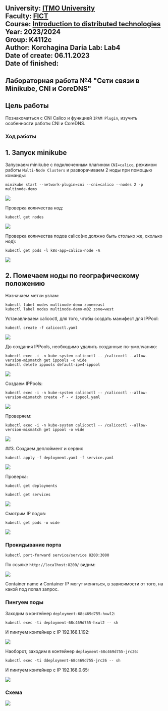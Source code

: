 University: [ITMO University](https://itmo.ru/ru/)  
Faculty: [FICT](https://fict.itmo.ru)  
Course: [Introduction to distributed technologies](https://github.com/itmo-ict-faculty/introduction-to-distributed-technologies)  
Year: 2023/2024  
Group: K4112c  
Author: Korchagina Daria 
Lab: Lab4  
Date of create: 06.11.2023  
Date of finished: 
---
## Лабораторная работа №4 "Сети связи в Minikube, CNI и CoreDNS"
## Цель работы
Познакомиться с CNI Calico и функцией `IPAM Plugin`, изучить особенности работы CNI и CoreDNS.
### Ход работы
## 1. Запуск minikube
Запускаем minikube с подключенным плагином `CNI=calico`, режимом работы `Multi-Node Clusters` и разворачиваем 2 ноды при помощью команды:

```
minikube start --network-plugin=cni --cni=calico --nodes 2 -p multinode-demo
```
![](/lab4/pictures/minikube_start.png)

Проверка количества нод:
```
kubectl get nodes
```
![](/lab4/pictures/get_nodes.png)

Проверка количества подов calico(их должно быть столько же, сколько нод):
```
kubectl get pods -l k8s-app=calico-node -A
```
![](/lab4/pictures/3.png)

## 2. Помечаем ноды по географическому положению

Назначаем метки узлам:

```
kubectl label nodes multinode-demo zone=east  
kubectl label nodes multinode-demo-m02 zone=west
```
Устанавливаем calicoctl, для того, чтобы создать манифест для IPPool:

```
kubectl create -f calicoctl.yaml
```
![](/lab4/pictires/4.png)

До создания IPPools, необходимо удалить созданные по-умолчанию:

```
kubectl exec -i -n kube-system calicoctl -- /calicoctl --allow-version-mismatch get ippools -o wide
kubectl delete ippools default-ipv4-ippool
```
![](/lab4/pictures/5.png)

Создаем IPPools:

```
kubectl exec -i -n kube-system calicoctl -- /calicoctl --allow-version-mismatch create -f - < ippool.yaml
```
![](/lab4/pictures/create_ippool.png)

Проверяем:

```
kubectl exec -i -n kube-system calicoctl -- /calicoctl --allow-version-mismatch get ippool -o wide
```
![](/lab4/pictures/created.png)

##3.  Создаем деплоймент и сервис

```
kubectl apply -f deployment.yaml -f service.yaml
```
![](/lab4/pictures/apply_deploy.png)

Проверка:

```
kubectl get deployments
```

```
kubectl get services
```
![](/lab4/pictures/get_services.png)

Смотрим IP подов:

```
kubectl get pods -o wide
```
![](/lab4/pictures/check_ip.png)

### Прокидывание порта

```
kubectl port-forward service/service 8200:3000
```
По ссылке `http://localhost:8200/` видим:

![](/lab4/pictures/localhost.png)

Container name и Container IP могут меняться, в зависимости от того, на какой под  попал запрос.

### Пингуем поды
Заходим в контейнер `deployment-68c469d755-hxwl2`:

```
kubectl exec -ti deployment-68c469d755-hxwl2 -- sh
```
И пингуем контейнер с IP  192.168.1.192:

![](/lab4/pictures/ping.png)

Наоборот, заходим в контейнер `deployment-68c469d755-jrc26`:

```
kubectl exec -ti ddeployment-68c469d755-jrc26 -- sh
```
И пингуем контейнер с IP  192.168.0.65:

![](/lab4/pictures/ping2.png)

### Схема
![](/lab4/pictures/scheme.png)
